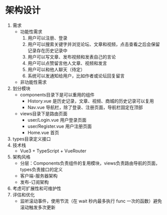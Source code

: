 # 架构设计
1. 需求
   - 功能性需求
     1. 用户可以注册、登录
     2. 用户可以搜索关键字并浏览论坛、文章和视频，点击查看之后会保留记录存在历史记录中
     3. 用户可以写文章、发布视频和发表自己的言论
     4. 用户可以点赞留言他人文章、视频和发言
     5. 用户可以和他人聊天（待定）
     6. 系统可以发通知给用户，比如作者或论坛回复留言
   - 非功能性需求
2. 划分模块
   - components目录下是可以重用的组件
     - History.vue 是历史记录，文章、视频、商城的历史记录可以复用
     - Nav.vue 导航栏，除了登录、注册页面，导航栏固定在顶部
   - views目录下是路由页面
     - user/Login.vue 用户登录页面
     - user/Register.vue 用户注册页面
     - Home.vue 首页
3. types目录定义接口
4. 技术栈
   - Vue3 + TypeScript + VueRouter
5. 架构风格
   - 分层：Components负责组件的复用模块，views负责路由导航的页面，types负责接口的定义
   - 客户端-服务器架构
   - 发布-订阅架构
6. 考虑可扩展性和可维护性
7. 评估和优化
   - 监听滚动事件，使用节流（在 wait 秒内最多执行 func 一次的函数）避免滚动触发多次更新